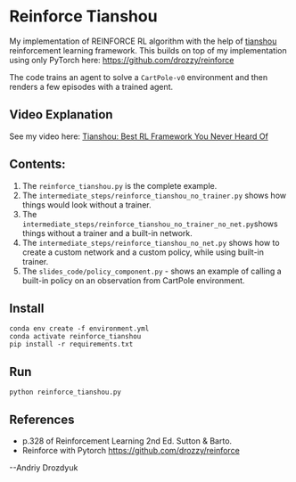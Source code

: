 # Reinforce Tianshou

My implementation of REINFORCE RL algorithm with the help of [tianshou](https://github.com/thu-ml/tianshou) reinforcement learning framework.
This builds on top of my implementation using only PyTorch here: https://github.com/drozzy/reinforce

The code trains an agent to solve a `CartPole-v0` environment and then renders a few episodes with a trained agent.

## Video Explanation

See my video here: [Tianshou: Best RL Framework You Never Heard Of](https://www.youtube.com/watch?v=fdWHj970FfY)

## Contents:

1. The `reinforce_tianshou.py` is the complete example.
1. The `intermediate_steps/reinforce_tianshou_no_trainer.py` shows how things would look without a trainer.
2. The `intermediate_steps/reinforce_tianshou_no_trainer_no_net.py`shows things without a trainer and a built-in network.
3. The `intermediate_steps/reinforce_tianshou_no_net.py` shows how to create a custom network and a custom policy, while using built-in trainer.
4. The `slides_code/policy_component.py` - shows an example of calling a built-in policy on an observation from CartPole environment.

## Install


    conda env create -f environment.yml
    conda activate reinforce_tianshou
    pip install -r requirements.txt

## Run

    python reinforce_tianshou.py

## References

- p.328 of Reinforcement Learning 2nd Ed. Sutton & Barto.
- Reinforce with Pytorch https://github.com/drozzy/reinforce

--Andriy Drozdyuk
